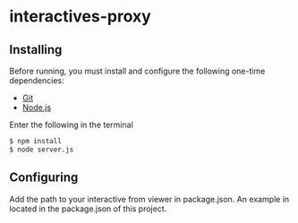# interactives-proxy

## Installing
Before running, you must install and configure the following one-time dependencies:

* [Git](http://git-scm.com/)
* [Node.js](http://nodejs.org/)

Enter the following in the terminal
```bash
$ npm install
$ node server.js
```

## Configuring
Add the path to your interactive from viewer in package.json. An example in located in the package.json of this project.
